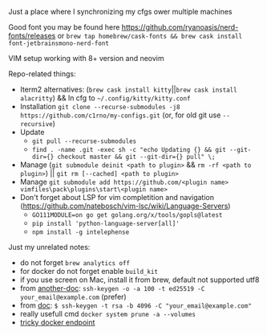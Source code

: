 Just a place where I synchronizing my cfgs ower multiple machines

Good font you may be found here https://github.com/ryanoasis/nerd-fonts/releases
 or `brew tap homebrew/cask-fonts && brew cask install font-jetbrainsmono-nerd-font`

VIM setup working with 8+ version and neovim

Repo-related things:
- Iterm2 alternatives: (`brew cask install kitty`||`brew cask install alacritty`) && ln cfg to `~/.config/kitty/kitty.conf`
- Installation `git clone --recurse-submodules -j8 https://github.com/c1rno/my-configs.git`
  (or, for old git use `--recursive`)
- Update
    - `git pull --recurse-submodules`
    - `find . -name .git -exec sh -c "echo Updating {} && git --git-dir={} checkout master && git --git-dir={} pull" \;`
- Manage (`git submodule deinit <path to plugin>` && `rm -rf <path to plugin>`) ||
  `git rm [--cached] <path to plugin>`
- Manage `git submodule add https://github.com/<plugin name> vimfiles\pack\plugins\start\<plugin name>`
- Don't forget about LSP for vim completition and navigation (https://github.com/natebosch/vim-lsc/wiki/Language-Servers)
  - `GO111MODULE=on go get golang.org/x/tools/gopls@latest`
  - `pip install 'python-language-server[all]'`
  - `npm install -g intelephense`

Just my unrelated notes:
- do not forget `brew analytics off`
- for docker do not forget enable `build_kit`
- if you use screen on Mac, install it from brew, default not supported utf8
- from [another-doc](https://medium.com/risan/upgrade-your-ssh-key-to-ed25519-c6e8d60d3c54):
  `ssh-keygen -o -a 100 -t ed25519 -C your_email@example.com` (prefer)
- from [doc](https://help.github.com/en/articles/generating-a-new-ssh-key-and-adding-it-to-the-ssh-agent):
  `$ ssh-keygen -t rsa -b 4096 -C "your_email@example.com"`
- really usefull cmd `docker system prune -a --volumes`
- [tricky docker endpoint](https://github.com/bufferings/docker-access-host/blob/master/docker-entrypoint.sh)
